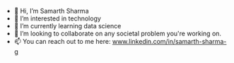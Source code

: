 - 👋 Hi, I’m Samarth Sharma
- 👀 I’m interested in technology
- 🌱 I’m currently learning data science
- 💞️ I’m looking to collaborate on any societal problem you're working on.
- 📫 You can reach out to me here: www.linkedin.com/in/samarth-sharma-g


<!---
Samarth-Sharma-G/Samarth-Sharma-G is a ✨ special ✨ repository because its `README.md` (this file) appears on your GitHub profile.
You can click the Preview link to take a look at your changes.
--->
